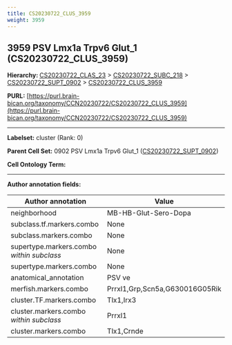 ```yaml
---
title: CS20230722_CLUS_3959
weight: 3959
---
```

## 3959 PSV Lmx1a Trpv6 Glut_1 (CS20230722_CLUS_3959)
<b>Hierarchy: </b>
[CS20230722_CLAS_23](../CS20230722_CLAS_23) >
[CS20230722_SUBC_218](../CS20230722_SUBC_218) >
[CS20230722_SUPT_0902](../CS20230722_SUPT_0902) >
[CS20230722_CLUS_3959](../CS20230722_CLUS_3959)

**PURL:** [https://purl.brain-bican.org/taxonomy/CCN20230722/CS20230722_CLUS_3959](https://purl.brain-bican.org/taxonomy/CCN20230722/CS20230722_CLUS_3959)

---


**Labelset:** cluster (Rank: 0)

**Parent Cell Set:** 0902 PSV Lmx1a Trpv6 Glut_1 ([CS20230722_SUPT_0902](../CS20230722_SUPT_0902))



**Cell Ontology Term:** 

[MARKER GENES.]: #


---

[TRANSFERRED ANNOTATIONS.]: #


[AUTHOR ANNOTATION FIELDS.]: #


**Author annotation fields:**

| Author annotation | Value |
|-------------------|-------|
|neighborhood|MB-HB-Glut-Sero-Dopa|
|subclass.tf.markers.combo|None|
|subclass.markers.combo|None|
|supertype.markers.combo _within subclass_|None|
|supertype.markers.combo|None|
|anatomical_annotation|PSV ve|
|merfish.markers.combo|Prrxl1,Grp,Scn5a,G630016G05Rik|
|cluster.TF.markers.combo|Tlx1,Irx3|
|cluster.markers.combo _within subclass_|Prrxl1|
|cluster.markers.combo|Tlx1,Crnde|
